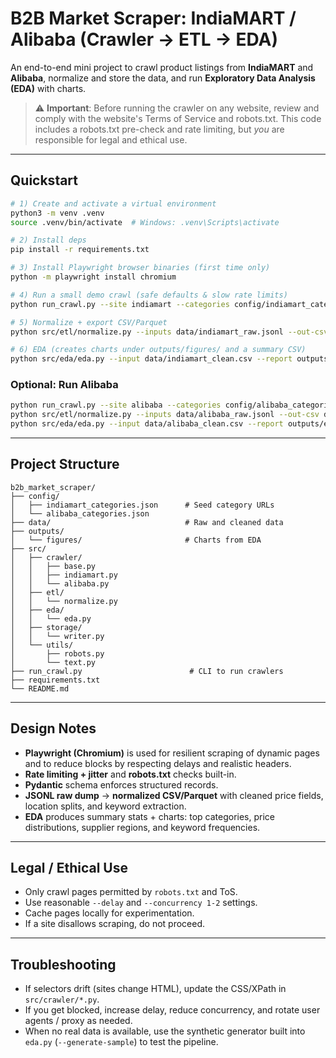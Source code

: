 # B2B Market Scraper: IndiaMART / Alibaba (Crawler → ETL → EDA)

An end-to-end mini project to crawl product listings from **IndiaMART** and **Alibaba**, normalize and store the data, and run **Exploratory Data Analysis (EDA)** with charts.

> ⚠️ **Important**: Before running the crawler on any website, review and comply with the website's Terms of Service and robots.txt. This code includes a robots.txt pre-check and rate limiting, but *you* are responsible for legal and ethical use.

---

## Quickstart

```bash
# 1) Create and activate a virtual environment
python3 -m venv .venv
source .venv/bin/activate  # Windows: .venv\Scripts\activate

# 2) Install deps
pip install -r requirements.txt

# 3) Install Playwright browser binaries (first time only)
python -m playwright install chromium

# 4) Run a small demo crawl (safe defaults & slow rate limits)
python run_crawl.py --site indiamart --categories config/indiamart_categories.json --max-pages 1 --out data/indiamart_raw.jsonl

# 5) Normalize + export CSV/Parquet
python src/etl/normalize.py --inputs data/indiamart_raw.jsonl --out-csv data/indiamart_clean.csv --out-parquet data/indiamart_clean.parquet

# 6) EDA (creates charts under outputs/figures/ and a summary CSV)
python src/eda/eda.py --input data/indiamart_clean.csv --report outputs/eda_summary.json
```

### Optional: Run Alibaba
```bash
python run_crawl.py --site alibaba --categories config/alibaba_categories.json --max-pages 1 --out data/alibaba_raw.jsonl
python src/etl/normalize.py --inputs data/alibaba_raw.jsonl --out-csv data/alibaba_clean.csv --out-parquet data/alibaba_clean.parquet
python src/eda/eda.py --input data/alibaba_clean.csv --report outputs/eda_summary_alibaba.json
```

---

## Project Structure

```
b2b_market_scraper/
├── config/
│   ├── indiamart_categories.json      # Seed category URLs
│   └── alibaba_categories.json
├── data/                              # Raw and cleaned data
├── outputs/
│   └── figures/                       # Charts from EDA
├── src/
│   ├── crawler/
│   │   ├── base.py
│   │   ├── indiamart.py
│   │   └── alibaba.py
│   ├── etl/
│   │   └── normalize.py
│   ├── eda/
│   │   └── eda.py
│   ├── storage/
│   │   └── writer.py
│   └── utils/
│       ├── robots.py
│       └── text.py
├── run_crawl.py                        # CLI to run crawlers
├── requirements.txt
└── README.md
```

---

## Design Notes

- **Playwright (Chromium)** is used for resilient scraping of dynamic pages and to reduce blocks by respecting delays and realistic headers.
- **Rate limiting + jitter** and **robots.txt** checks built-in.
- **Pydantic** schema enforces structured records.
- **JSONL raw dump** → **normalized CSV/Parquet** with cleaned price fields, location splits, and keyword extraction.
- **EDA** produces summary stats + charts: top categories, price distributions, supplier regions, and keyword frequencies.

---

## Legal / Ethical Use

- Only crawl pages permitted by `robots.txt` and ToS.
- Use reasonable `--delay` and `--concurrency 1-2` settings.
- Cache pages locally for experimentation.
- If a site disallows scraping, do not proceed.

---

## Troubleshooting

- If selectors drift (sites change HTML), update the CSS/XPath in `src/crawler/*.py`.
- If you get blocked, increase delay, reduce concurrency, and rotate user agents / proxy as needed.
- When no real data is available, use the synthetic generator built into `eda.py` (`--generate-sample`) to test the pipeline.
